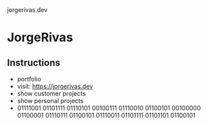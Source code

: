  jorgerivas.dev


# JorgeRivas


## Instructions

- portfolio 
- visit: https://jorgerivas.dev
-  show customer projects
-  show personal projects
-  01111001 01101111 01110101 00100111 01110010 01100101 00100000 01100001 01110111 01100101 01110011 01101111 01101101 01100101
